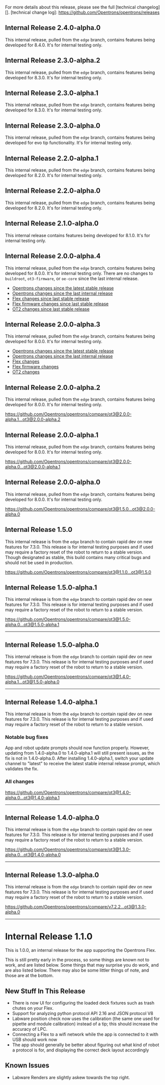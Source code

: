 For more details about this release, please see the full [technical changelog][].
[technical change log]: https://github.com/Opentrons/opentrons/releases

## Internal Release 2.4.0-alpha.0

This internal release, pulled from the `edge` branch, contains features being developed for 8.4.0. It's for internal testing only.

## Internal Release 2.3.0-alpha.2

This internal release, pulled from the `edge` branch, contains features being developed for 8.3.0. It's for internal testing only.

## Internal Release 2.3.0-alpha.1

This internal release, pulled from the `edge` branch, contains features being developed for 8.3.0. It's for internal testing only.

## Internal Release 2.3.0-alpha.0

This internal release, pulled from the `edge` branch, contains features being developed for evo tip functionality. It's for internal testing only.

## Internal Release 2.2.0-alpha.1

This internal release, pulled from the `edge` branch, contains features being developed for 8.2.0. It's for internal testing only.

## Internal Release 2.2.0-alpha.0

This internal release, pulled from the `edge` branch, contains features being developed for 8.2.0. It's for internal testing only.

## Internal Release 2.1.0-alpha.0

This internal release contains features being developed for 8.1.0. It's for internal testing only.

## Internal Release 2.0.0-alpha.4

This internal release, pulled from the `edge` branch, contains features being developed for 8.0.0. It's for internal testing only. There are no changes to `buildroot`, `ot3-firmware`, or `oe-core` since the last internal release.

- [Opentrons changes since the latest stable release](https://github.com/Opentrons/opentrons/compare/v7.5.0...ot3@2.0.0-alpha.4)
- [Opentrons changes since the last internal release](https://github.com/Opentrons/opentrons/compare/ot3@2.0.0-alpha.3...ot3@2.0.0-alpha.4)
- [Flex changes since last stable release](https://github.com/Opentrons/oe-core/compare/v0.6.4...internal@2.0.0-alpha.3)
- [Flex firmware changes since last stable release](https://github.com/Opentrons/ot3-firmware/compare/v52...internal@v10)
- [OT2 changes since last stable release](https://github.com/Opentrons/buildroot/compare/v1.17.7...internal@2.0.0-alpha.0)

## Internal Release 2.0.0-alpha.3

This internal release, pulled from the `edge` branch, contains features being developed for 8.0.0. It's for internal testing only.

- [Opentrons changes since the latest stable release](https://github.com/Opentrons/opentrons/compare/v7.3.1...ot3@2.0.0-alpha.3)
- [Opentrons changes since the last internal release](https://github.com/Opentrons/opentrons/compare/ot3@2.0.0-alpha.2...ot3@2.0.0-alpha.3)
- [Flex changes](https://github.com/Opentrons/oe-core/compare/internal@2.0.0-alpha.2...internal@2.0.0-alpha.3)
- [Flex firmware changes](https://github.com/Opentrons/ot3-firmware/compare/internal@v9...internal@v10)
- [OT2 changes](https://github.com/Opentrons/buildroot/compare/v1.17.7...internal@2.0.0-alpha.0)

## Internal Release 2.0.0-alpha.2

This internal release, pulled from the `edge` branch, contains features being developed for 8.0.0. It's for internal testing only.

<https://github.com/Opentrons/opentrons/compare/ot3@2.0.0-alpha.1...ot3@2.0.0-alpha.2>

## Internal Release 2.0.0-alpha.1

This internal release, pulled from the `edge` branch, contains features being developed for 8.0.0. It's for internal testing only.

<https://github.com/Opentrons/opentrons/compare/ot3@2.0.0-alpha.0...ot3@2.0.0-alpha.1>

## Internal Release 2.0.0-alpha.0

This internal release, pulled from the `edge` branch, contains features being developed for 8.0.0. It's for internal testing only.

<https://github.com/Opentrons/opentrons/compare/ot3@1.5.0...ot3@2.0.0-alpha.0>

## Internal Release 1.5.0

This internal release is from the `edge` branch to contain rapid dev on new features for 7.3.0. This release is for internal testing purposes and if used may require a factory reset of the robot to return to a stable version.  Though designated as stable, this build contains many critical bugs and should not be used in production.

<https://github.com/Opentrons/opentrons/compare/ot3@1.1.0...ot3@1.5.0>

## Internal Release 1.5.0-alpha.1

This internal release is from the `edge` branch to contain rapid dev on new features for 7.3.0. This release is for internal testing purposes and if used may require a factory reset of the robot to return to a stable version.

<https://github.com/Opentrons/opentrons/compare/ot3@1.5.0-alpha.0...ot3@1.5.0-alpha.1>

---

## Internal Release 1.5.0-alpha.0

This internal release is from the `edge` branch to contain rapid dev on new features for 7.3.0. This release is for internal testing purposes and if used may require a factory reset of the robot to return to a stable version.

<https://github.com/Opentrons/opentrons/compare/ot3@1.4.0-alpha.1...ot3@1.5.0-alpha.0>

---

## Internal Release 1.4.0-alpha.1

This internal release is from the `edge` branch to contain rapid dev on new features for 7.3.0. This release is for internal testing purposes and if used may require a factory reset of the robot to return to a stable version.

### Notable bug fixes

App and robot update prompts should now function properly. However, updating from 1.4.0-alpha.0 to 1.4.0-alpha.1 will still present issues, as the fix is not in 1.4.0-alpha.0. After installing 1.4.0-alpha.1, switch your update channel to "latest" to receive the latest stable internal release prompt, which validates the fix.

### All changes

<https://github.com/Opentrons/opentrons/compare/ot3@1.4.0-alpha.0...ot3@1.4.0-alpha.1>

---

## Internal Release 1.4.0-alpha.0

This internal release is from the `edge` branch to contain rapid dev on new features for 7.3.0. This release is for internal testing purposes and if used may require a factory reset of the robot to return to a stable version.

<https://github.com/Opentrons/opentrons/compare/ot3@1.3.0-alpha.0...ot3@1.4.0-alpha.0>

---

## Internal Release 1.3.0-alpha.0

This internal release is from the `edge` branch to contain rapid dev on new features for 7.3.0. This release is for internal testing purposes and if used may require a factory reset of the robot to return to a stable version.

<https://github.com/Opentrons/opentrons/compare/v7.2.2...ot3@1.3.0-alpha.0>

---

# Internal Release 1.1.0

This is 1.0.0, an internal release for the app supporting the Opentrons Flex.

This is still pretty early in the process, so some things are known not to work, and are listed below. Some things that may surprise you do work, and are also listed below. There may also be some littler things of note, and those are at the bottom.


## New Stuff In This Release

- There is now UI for configuring the loaded deck fixtures such as trash chutes on your Flex.
- Support for analyzing python protocol API 2.16 and JSON protocol V8
- Labware position check now uses the calibration (the same one used for pipette and module calibration) instead of a tip; this should increase the accuracy of LPC.
- Connecting a Flex to a wifi network while the app is connected to it with USB should work now
- The app should generally be better about figuring out what kind of robot a protocol is for, and displaying the correct deck layout accordingly

## Known Issues

- Labware Renders are slightly askew towards the top right.

